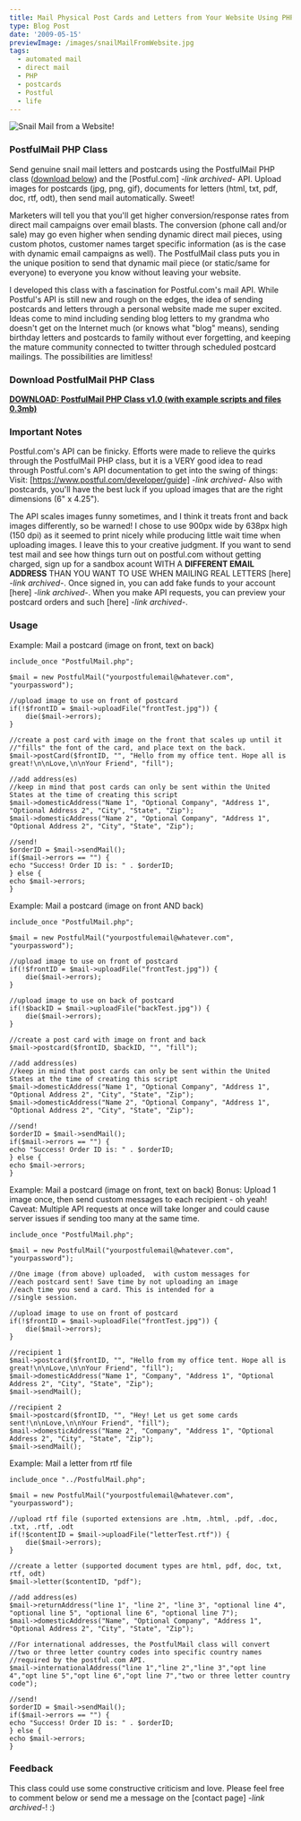 ```yaml
---
title: Mail Physical Post Cards and Letters from Your Website Using PHP
type: Blog Post
date: '2009-05-15'
previewImage: /images/snailMailFromWebsite.jpg
tags:
  - automated mail
  - direct mail
  - PHP
  - postcards
  - Postful
  - life
---
```

![Snail Mail from a Website!](/images/snailmail.jpg)

### PostfulMail PHP Class

Send genuine snail mail letters and postcards using the PostfulMail PHP class ([download below](#download)) and the [Postful.com] *-link archived-* API. Upload images for postcards (jpg, png, gif), documents for letters (html, txt, pdf, doc, rtf, odt), then send mail automatically. Sweet!

Marketers will tell you that you'll get higher conversion/response rates from direct mail campaigns over email blasts. The conversion (phone call and/or sale) may go even higher when sending dynamic direct mail pieces, using custom photos, customer names target specific information (as is the case with dynamic email campaigns as well). The PostfulMail class puts you in the unique position to send that dynamic mail piece (or static/same for everyone) to everyone you know without leaving your website.

I developed this class with a fascination for Postful.com's mail API. While Postful's API is still new and rough on the edges, the idea of sending postcards and letters through a personal website made me super excited. Ideas come to mind including sending blog letters to my grandma who doesn't get on the Internet much (or knows what "blog" means), sending birthday letters and postcards to family without ever forgetting, and keeping the mature community connected to twitter through scheduled postcard mailings. The possibilities are limitless!

### Download PostfulMail PHP Class

**[DOWNLOAD: PostfulMail PHP Class v1.0 (with example scripts and files 0.3mb)](/downloads/PostfulMailPHPClass_v1.0.zip)**

### Important Notes

Postful.com's API can be finicky. Efforts were made to relieve the quirks through the PostfulMail PHP class, but it is a VERY good idea to read through Postful.com's API documentation to get into the swing of things: Visit: [https://www.postful.com/developer/guide] *-link archived-* Also with postcards, you'll have the best luck if you upload images that are the right dimensions (6" x 4.25").

The API scales images funny sometimes, and I think it treats front and back images differently, so be warned! I chose to use 900px wide by 638px high (150 dpi) as it seemed to print nicely while producing little wait time when uploading images. I leave this to your creative judgment. If you want to send test mail and see how things turn out on postful.com without getting charged, sign up for a sandbox acount WITH A **DIFFERENT EMAIL ADDRESS** THAN YOU WANT TO USE WHEN MAILING REAL LETTERS [here] *-link archived-*. Once signed in, you can add fake funds to your account [here] *-link archived-*. When you make API requests, you can preview your postcard orders and such [here] *-link archived-*.

### Usage

Example: Mail a postcard (image on front, text on back) 

```
include_once "PostfulMail.php";

$mail = new PostfulMail("yourpostfulemail@whatever.com", "yourpassword");

//upload image to use on front of postcard
if(!$frontID = $mail->uploadFile("frontTest.jpg")) {
    die($mail->errors);
}

//create a post card with image on the front that scales up until it
//"fills" the font of the card, and place text on the back.
$mail->postCard($frontID, "", "Hello from my office tent. Hope all is great!\n\nLove,\n\nYour Friend", "fill");

//add address(es)
//keep in mind that post cards can only be sent within the United States at the time of creating this script
$mail->domesticAddress("Name 1", "Optional Company", "Address 1", "Optional Address 2", "City", "State", "Zip");
$mail->domesticAddress("Name 2", "Optional Company", "Address 1", "Optional Address 2", "City", "State", "Zip");

//send!
$orderID = $mail->sendMail();
if($mail->errors == "") {
echo "Success! Order ID is: " . $orderID;
} else {
echo $mail->errors;
}
```

Example: Mail a postcard (image on front AND back)

```
include_once "PostfulMail.php";

$mail = new PostfulMail("yourpostfulemail@whatever.com", "yourpassword");

//upload image to use on front of postcard
if(!$frontID = $mail->uploadFile("frontTest.jpg")) {
    die($mail->errors);
}

//upload image to use on back of postcard
if(!$backID = $mail->uploadFile("backTest.jpg")) {
    die($mail->errors);
}

//create a post card with image on front and back
$mail->postcard($frontID, $backID, "", "fill");

//add address(es)
//keep in mind that post cards can only be sent within the United States at the time of creating this script
$mail->domesticAddress("Name 1", "Optional Company", "Address 1", "Optional Address 2", "City", "State", "Zip");
$mail->domesticAddress("Name 2", "Optional Company", "Address 1", "Optional Address 2", "City", "State", "Zip");

//send!
$orderID = $mail->sendMail();
if($mail->errors == "") {
echo "Success! Order ID is: " . $orderID;
} else {
echo $mail->errors;
}
```

Example: Mail a postcard (image on front, text on back) Bonus: Upload 1 image once, then send custom messages to each recipient - oh yeah! Caveat: Multiple API requests at once will take longer and could cause server issues if sending too many at the same time.

```
include_once "PostfulMail.php";

$mail = new PostfulMail("yourpostfulemail@whatever.com", "yourpassword");

//One image (from above) uploaded,  with custom messages for 
//each postcard sent! Save time by not uploading an image 
//each time you send a card. This is intended for a 
//single session.

//upload image to use on front of postcard
if(!$frontID = $mail->uploadFile("frontTest.jpg")) {
    die($mail->errors);
}

//recipient 1
$mail->postcard($frontID, "", "Hello from my office tent. Hope all is great!\n\nLove,\n\nYour Friend", "fill");
$mail->domesticAddress("Name 1", "Company", "Address 1", "Optional Address 2", "City", "State", "Zip");
$mail->sendMail();

//recipient 2
$mail->postcard($frontID, "", "Hey! Let us get some cards sent!\n\nLove,\n\nYour Friend", "fill");
$mail->domesticAddress("Name 2", "Company", "Address 1", "Optional Address 2", "City", "State", "Zip");
$mail->sendMail();
```

Example: Mail a letter from rtf file

```
include_once "../PostfulMail.php";

$mail = new PostfulMail("yourpostfulemail@whatever.com", "yourpassword");

//upload rtf file (suported extensions are .htm, .html, .pdf, .doc, .txt, .rtf, .odt
if(!$contentID = $mail->uploadFile("letterTest.rtf")) {
    die($mail->errors);
}

//create a letter (supported document types are html, pdf, doc, txt, rtf, odt)
$mail->letter($contentID, "pdf");

//add address(es)
$mail->returnAddress("line 1", "line 2", "line 3", "optional line 4", "optional line 5", "optional line 6", "optional line 7");
$mail->domesticAddress("Name", "Optional Company", "Address 1", "Optional Address 2", "City", "State", "Zip");

//For international addresses, the PostfulMail class will convert
//two or three letter country codes into specific country names
//required by the postful.com API.
$mail->internationalAddress("line 1","line 2","line 3","opt line 4","opt line 5","opt line 6","opt line 7","two or three letter country code");

//send!
$orderID = $mail->sendMail();
if($mail->errors == "") {
echo "Success! Order ID is: " . $orderID;
} else {
echo $mail->errors;
}
```

### Feedback

This class could use some constructive criticism and love. Please feel free to comment below or send me a message on the [contact page] *-link archived-*! :)
